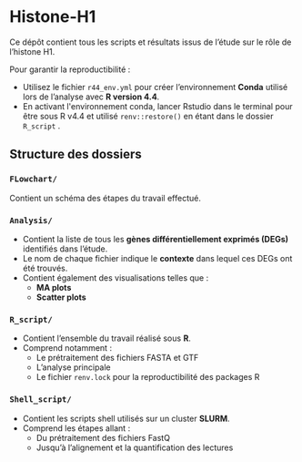 # Histone-H1

Ce dépôt contient tous les scripts et résultats issus de l’étude sur le rôle de l’histone H1.

Pour garantir la reproductibilité :
- Utilisez le fichier `r44_env.yml` pour créer l’environnement **Conda** utilisé lors de l’analyse avec **R version 4.4**. 
- En activant l'environnement conda, lancer Rstudio dans le terminal pour être sous R v4.4 et utilisé `renv::restore()` en étant dans le dossier `R_script` .

## Structure des dossiers

### `FLowchart/`
Contient un schéma des étapes du travail effectué.

### `Analysis/`

- Contient la liste de tous les **gènes différentiellement exprimés (DEGs)** identifiés dans l’étude.
- Le nom de chaque fichier indique le **contexte** dans lequel ces DEGs ont été trouvés.
- Contient également des visualisations telles que :
  - **MA plots**
  - **Scatter plots**

### `R_script/`

- Contient l’ensemble du travail réalisé sous **R**.
- Comprend notamment :
  - Le prétraitement des fichiers FASTA et GTF
  - L’analyse principale
  - Le fichier `renv.lock` pour la reproductibilité des packages R

### `Shell_script/`

- Contient les scripts shell utilisés sur un cluster **SLURM**.
- Comprend les étapes allant :
  - Du prétraitement des fichiers FastQ
  - Jusqu’à l’alignement et la quantification des lectures

